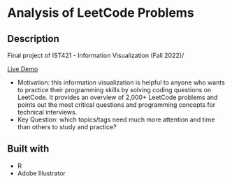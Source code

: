 # Analysis of LeetCode Problems

## Description

Final project of IST421 - Information Visualization (Fall 2022)/

[Live Demo](https://drive.google.com/file/d/1A8Rm7SrLQuF98ynDD4VxmlC9B0Mqai3f/view?usp=sharing)

- Motivation: this information visualization is helpful to anyone who wants to practice their programming skills by solving coding questions on LeetCode. It provides an overview of 2,000+ LeetCode problems and points out the most critical questions and programming concepts for technical interviews.
- Key Question: which topics/tags need much more attention and time than others to study and practice?

## Built with

- R
- Adobe Illustrator

